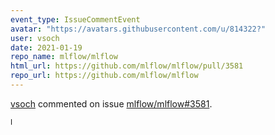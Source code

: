 ```yaml
---
event_type: IssueCommentEvent
avatar: "https://avatars.githubusercontent.com/u/814322?"
user: vsoch
date: 2021-01-19
repo_name: mlflow/mlflow
html_url: https://github.com/mlflow/mlflow/pull/3581
repo_url: https://github.com/mlflow/mlflow
---
```


<a href='https://github.com/vsoch' target='_blank'>vsoch</a> commented on issue <a href='https://github.com/mlflow/mlflow/pull/3581' target='_blank'>mlflow/mlflow#3581</a>.

<small>I